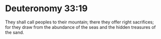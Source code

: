 # Deuteronomy 33:19

They shall call peoples to their mountain; there they offer right sacrifices; for they draw from the abundance of the seas and the hidden treasures of the sand.
